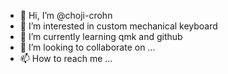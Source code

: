 - 👋 Hi, I’m @choji-crohn
- 👀 I’m interested in custom mechanical keyboard
- 🌱 I’m currently learning qmk and github
- 💞️ I’m looking to collaborate on ...
- 📫 How to reach me ...

<!---
choji-crohn/choji-crohn is a ✨ special ✨ repository because its `README.md` (this file) appears on your GitHub profile.
You can click the Preview link to take a look at your changes.
--->
